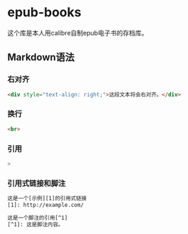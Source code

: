 # epub-books
 
这个库是本人用calibre自制epub电子书的存档库。

## Markdown语法

### 右对齐
``` html
<div style="text-align: right;">这段文本将会右对齐。</div>
```

### 换行
``` html
<br>
```

### 引用
``` sh
>
```

### 引用式链接和脚注
``` sh
这是一个[示例][1]的引用式链接
[1]: http://example.com/

这是一个脚注的引用[^1]
[^1]: 这是脚注内容。
```
